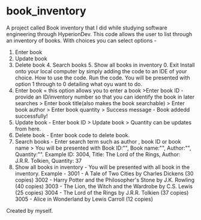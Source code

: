 # book_inventory
A project called Book inventory that I did while studying software engineering through HyperionDev. This code allows the user to list through an inventory of books. 
With choices you can select options - 
1. Enter book
  2. Update book
   3. Delete book
      4. Search books
       5. Show all books in inventory
          0. Exit
Install onto your local computer by simply adding the code to an IDE of your choice.
How to use the code.
Run the code.
You will be presented with option 1 through to 0 detailing what oyu want to do.
1. Enter book = this option allows you to enter a book >Enter book ID - provide an ID/inventory number so that you can identify the book in later searches > Enter book title(also makes the book searchable) >
Enter book author > Enter book quantity > Success message - Book addedd successfully!
2. Update book - Enter book ID > Update book > Quantity can be updates from here.
3. Delete book - Enter book code to delete book.
4. Search books - Enter search term such as author , book ID or book name > You will be presented with Book ID:"", Book name:"", Author:"", Quantity:"". Example ID: 3004, Title: The Lord of the Rings, Author: J.R.R. Tolkien, Quantity: 37
5. Show all books in inventory - You will be presented with all book in the inventory. Example - 3001 - A Tale of Two Cities by Charles Dickens (30 copies)
3002 - Harry Potter and the Philosopher's Stone by J.K. Rowling (40 copies)
3003 - The Lion, the Witch and the Wardrobe by C.S. Lewis (25 copies)
3004 - The Lord of the Rings by J.R.R. Tolkien (37 copies)
3005 - Alice in Wonderland by Lewis Carroll (12 copies)

Created by myself.
